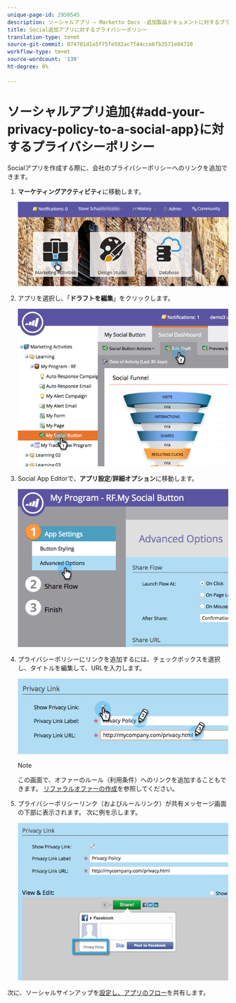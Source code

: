 ```yaml
---
unique-page-id: 2950545
description: ソーシャルアプリ — Marketto Docs -追加製品ドキュメントに対するプライバシーポリシー
title: Social追加アプリに対するプライバシーポリシー
translation-type: tm+mt
source-git-commit: 074701d1a5f75fe592ac7f44cce6fb3571e94710
workflow-type: tm+mt
source-wordcount: '139'
ht-degree: 0%

---
```



# ソーシャルアプリ追加{#add-your-privacy-policy-to-a-social-app}に対するプライバシーポリシー

Socialアプリを作成する際に、会社のプライバシーポリシーへのリンクを追加できます。

1. **マーケティングアクティビティ**&#x200B;に移動します。

   ![](assets/login-marketing-activities-4.png)

1. アプリを選択し、「**ドラフトを編集**」をクリックします。

   ![](assets/image2014-9-22-10-3a50-3a22.png)

1. Social App Editorで、**アプリ設定**/**詳細オプション**&#x200B;に移動します。

   ![](assets/image2014-9-22-10-3a50-3a38.png)

1. プライバシーポリシーにリンクを追加するには、チェックボックスを選択し、タイトルを編集して、URLを入力します。

   ![](assets/image2014-9-22-10-3a51-3a12.png)

   >[!NOTE]
   >
   >この画面で、オファーのルール（利用条件）へのリンクを追加することもできます。 [リファラルオファーの作成](/help/marketo/product-docs/demand-generation/social/referral-offers/create-a-referral-offer.md)を参照してください。

1. プライバシーポリシーリンク（およびルールリンク）が共有メッセージ画面の下部に表示されます。 次に例を示します。

   ![](assets/image2014-9-22-10-3a52-3a16.png)

次に、ソーシャルサインアップを[設定し、アプリのフロー](/help/marketo/product-docs/demand-generation/social/configuring-social-actions/configure-social-recommend-flow.md)を共有します。
